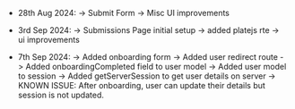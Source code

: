 -   28th Aug 2024:
    -> Submit Form
    -> Misc UI improvements

-   3rd Sep 2024:
    -> Submissions Page initial setup
    -> added platejs rte
    -> ui improvements

-   7th Sep 2024:
    -> Added onboarding form
    -> Added user redirect route
    -> Added onboardingCompleted field to user model
    -> Added user model to session
    -> Added getServerSession to get user details on server
    -> KNOWN ISSUE: After onboarding, user can update their details but session is not updated.
